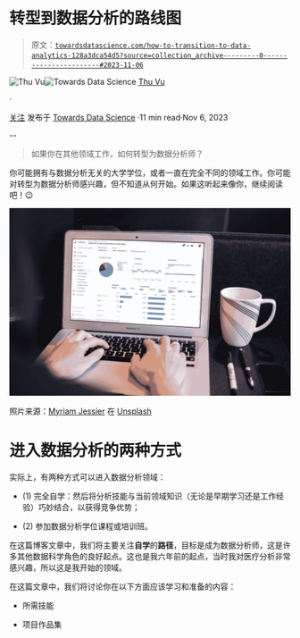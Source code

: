 # 转型到数据分析的路线图

> 原文：[`towardsdatascience.com/how-to-transition-to-data-analytics-128a3dca54d5?source=collection_archive---------0-----------------------#2023-11-06`](https://towardsdatascience.com/how-to-transition-to-data-analytics-128a3dca54d5?source=collection_archive---------0-----------------------#2023-11-06)

[](https://medium.com/@vuthihienthu.ueb?source=post_page-----128a3dca54d5--------------------------------)![Thu Vu](https://medium.com/@vuthihienthu.ueb?source=post_page-----128a3dca54d5--------------------------------)[](https://towardsdatascience.com/?source=post_page-----128a3dca54d5--------------------------------)![Towards Data Science](https://towardsdatascience.com/?source=post_page-----128a3dca54d5--------------------------------) [Thu Vu](https://medium.com/@vuthihienthu.ueb?source=post_page-----128a3dca54d5--------------------------------)

·

[关注](https://medium.com/m/signin?actionUrl=https%3A%2F%2Fmedium.com%2F_%2Fsubscribe%2Fuser%2F4336ed7a3103&operation=register&redirect=https%3A%2F%2Ftowardsdatascience.com%2Fhow-to-transition-to-data-analytics-128a3dca54d5&user=Thu+Vu&userId=4336ed7a3103&source=post_page-4336ed7a3103----128a3dca54d5---------------------post_header-----------) 发布于 [Towards Data Science](https://towardsdatascience.com/?source=post_page-----128a3dca54d5--------------------------------) ·11 min read·Nov 6, 2023[](https://medium.com/m/signin?actionUrl=https%3A%2F%2Fmedium.com%2F_%2Fvote%2Ftowards-data-science%2F128a3dca54d5&operation=register&redirect=https%3A%2F%2Ftowardsdatascience.com%2Fhow-to-transition-to-data-analytics-128a3dca54d5&user=Thu+Vu&userId=4336ed7a3103&source=-----128a3dca54d5---------------------clap_footer-----------)

--

[](https://medium.com/m/signin?actionUrl=https%3A%2F%2Fmedium.com%2F_%2Fbookmark%2Fp%2F128a3dca54d5&operation=register&redirect=https%3A%2F%2Ftowardsdatascience.com%2Fhow-to-transition-to-data-analytics-128a3dca54d5&source=-----128a3dca54d5---------------------bookmark_footer-----------)

> 如果你在其他领域工作，如何转型为数据分析师？

你可能拥有与数据分析无关的大学学位，或者一直在完全不同的领域工作。你可能对转型为数据分析师感兴趣，但不知道从何开始。如果这听起来像你，继续阅读吧！😉

![](img/4a2173f095495defa35e03d9af49aedf.png)

照片来源：[Myriam Jessier](https://unsplash.com/@mjessier?utm_source=medium&utm_medium=referral) 在 [Unsplash](https://unsplash.com/?utm_source=medium&utm_medium=referral)

# 进入数据分析的两种方式

实际上，有两种方式可以进入数据分析领域：

+   (1) 完全自学：然后将分析技能与当前领域知识（无论是早期学习还是工作经验）巧妙结合，以获得竞争优势；

+   (2) 参加数据分析学位课程或培训班。

在这篇博客文章中，我们将主要关注**自学**的**路径**，目标是成为数据分析师，这是许多其他数据科学角色的良好起点。这也是我六年前的起点，当时我对医疗分析非常感兴趣，所以这是我开始的领域。

在这篇文章中，我们将讨论你在以下方面应该学习和准备的内容：

+   所需技能

+   项目作品集
